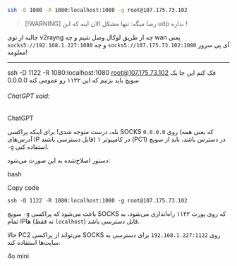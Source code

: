 

```bash
ssh -D 1080 -R 1080:localhost:1080 -g root@107.175.73.102
```


> [!WARNING] رضا میگه:
> تنها مشکل الان اینه که این udp نداره !

جالبه از توی v2rayng چه از طریق لوکال وصل شیم و چه wan یعنی 
`socks5://192.168.1.227:1080`
و چه 
`socks5://107.175.73.102:1080`
آی پی سرور معلومه!

---



ssh -D 1122 -R 1080:localhost:1080 root@107.175.73.102 فک کنم این جا یک سویچ باید بزنیم که این ۱۱۲۲ رو عمومی کنه 0.0.0.0

###### ChatGPT said:

ChatGPT

بله، درست متوجه شدی! برای اینکه پراکسی SOCKS روی `0.0.0.0` (که یعنی همه آدرس‌های IP قابل دسترسی باشند) در کامپیوتر ۱ (PC1) در دسترس باشد، باید از سویچ `-g` استفاده کنی.

دستور اصلاح‌شده به این صورت می‌شود:

bash

Copy code

`ssh -D 1122 -R 1080:localhost:1080 -g root@107.175.73.102`

سویچ `-g` باعث می‌شود که پراکسی SOCKS که روی پورت ۱۱۲۲ راه‌اندازی می‌شود، به تمام IP‌ها (نه فقط `localhost`) قابل دسترسی باشد.

حالا PC2 می‌تواند از پراکسی SOCKS روی `192.168.1.227:1122` برای دسترسی به سایت‌ها استفاده کند.

4o mini

